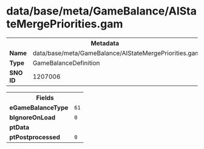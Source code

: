 <h1>data/base/meta/GameBalance/AIStateMergePriorities.gam</h1><table><tr><th colspan="100%">Metadata</th></tr><tr><td><b>Name</b></td><td>data/base/meta/GameBalance/AIStateMergePriorities.gam</td></tr><tr><td><b>Type</b></td><td>GameBalanceDefinition</td></tr><tr><td><b>SNO ID</b></td><td>1207006</td></tr></table>

<table><tr><th colspan="100%">Fields</th></tr><tr><td><b>eGameBalanceType</b></td><td><code>61</code></td></tr><tr><td><b>bIgnoreOnLoad</b></td><td><code>0</code></td></tr><tr><td><b>ptData</b></td><td></td></tr><tr><td><b>ptPostprocessed</b></td><td><code>0</code></td></tr></table>

